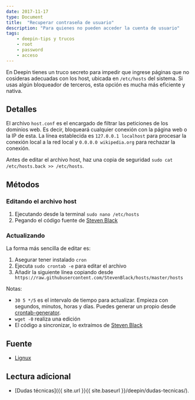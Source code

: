 ```yaml
---
date: 2017-11-17
type: Document
title:  "Recuperar contraseña de usuario"
description: "Para quienes no pueden acceder la cuenta de usuario"
tags:
    - deepin-tips y trucos
    - root
    - password
    - acceso
---
```


En Deepin tienes un truco secreto para impedir que ingrese páginas que no cosideras adecuadas con los host, ubicada en `/etc/hosts` del sistema. Si usas algún bloqueador de terceros, esta opción es mucha más eficiente y nativa.

## Detalles
El archivo `host.conf` es el encargado de filtrar las peticiones de los dominios web. Es decir, bloqueará cualquier conexión con la página web o la IP de esta. La línea establecida es `127.0.0.1 localhost` para procesar la conexión local a la red local y `0.0.0.0 wikipedia.org` para rechazar la conexión.

Antes de editar el archivo host, haz una copia de seguridad `sudo cat /etc/hosts.back >> /etc/hosts`.

## Métodos
### Editando el archivo host
1. Ejecutando desde la terminal `sudo nano /etc/hosts`
2. Pegando el código fuente de [Steven Black](https://raw.githubusercontent.com/StevenBlack/hosts/master/hosts)

### Actualizando
La forma más sencilla de editar es:
1. Asegurar tener instalado `cron`
2. Ejecuta `sudo crontab -e` para editar el archivo
3. Añadir la siguiente línea copiando desde ` https://raw.githubusercontent.com/StevenBlack/hosts/master/hosts`

Notas:
* `30 5 */5` es el intervalo de tiempo para actualizar. Empieza con segundos, minutos, horas y días. Puedes generar un propio desde [crontab-generator](https://crontab-generator.org/).
* `wget -0` realiza una edición
* El código a sincronizar, lo extraímos de [Steven Black](https://github.com/StevenBlack/hosts)

## Fuente
* [Lignux](https://lignux.com/bloqueando-toda-la-publicidad-con-el-fichero-hosts/)

## Lectura adicional
* [Dudas técnicas]({{ site.url }}{{ site.baseurl }}/deepin/dudas-tecnicas/).
